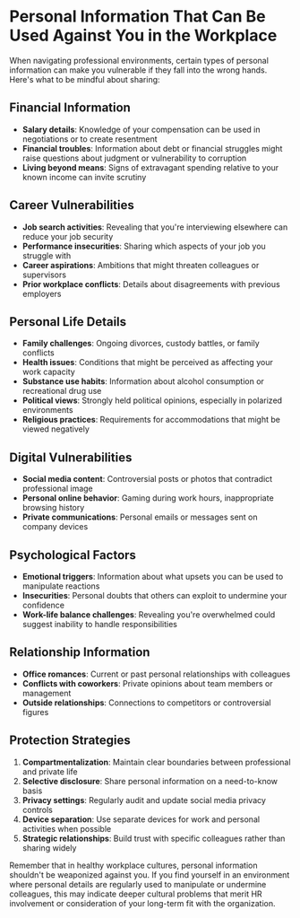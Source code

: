 Personal Information That Can Be Used Against You in the Workplace
==================================================================

When navigating professional environments, certain types of personal information can make you vulnerable if they fall into the wrong hands. Here's what to be mindful about sharing:

Financial Information
---------------------

*   **Salary details**: Knowledge of your compensation can be used in negotiations or to create resentment
*   **Financial troubles**: Information about debt or financial struggles might raise questions about judgment or vulnerability to corruption
*   **Living beyond means**: Signs of extravagant spending relative to your known income can invite scrutiny

Career Vulnerabilities
----------------------

*   **Job search activities**: Revealing that you're interviewing elsewhere can reduce your job security
*   **Performance insecurities**: Sharing which aspects of your job you struggle with
*   **Career aspirations**: Ambitions that might threaten colleagues or supervisors
*   **Prior workplace conflicts**: Details about disagreements with previous employers

Personal Life Details
---------------------

*   **Family challenges**: Ongoing divorces, custody battles, or family conflicts
*   **Health issues**: Conditions that might be perceived as affecting your work capacity
*   **Substance use habits**: Information about alcohol consumption or recreational drug use
*   **Political views**: Strongly held political opinions, especially in polarized environments
*   **Religious practices**: Requirements for accommodations that might be viewed negatively

Digital Vulnerabilities
-----------------------

*   **Social media content**: Controversial posts or photos that contradict professional image
*   **Personal online behavior**: Gaming during work hours, inappropriate browsing history
*   **Private communications**: Personal emails or messages sent on company devices

Psychological Factors
---------------------

*   **Emotional triggers**: Information about what upsets you can be used to manipulate reactions
*   **Insecurities**: Personal doubts that others can exploit to undermine your confidence
*   **Work-life balance challenges**: Revealing you're overwhelmed could suggest inability to handle responsibilities

Relationship Information
------------------------

*   **Office romances**: Current or past personal relationships with colleagues
*   **Conflicts with coworkers**: Private opinions about team members or management
*   **Outside relationships**: Connections to competitors or controversial figures

Protection Strategies
---------------------

1.  **Compartmentalization**: Maintain clear boundaries between professional and private life
2.  **Selective disclosure**: Share personal information on a need-to-know basis
3.  **Privacy settings**: Regularly audit and update social media privacy controls
4.  **Device separation**: Use separate devices for work and personal activities when possible
5.  **Strategic relationships**: Build trust with specific colleagues rather than sharing widely

Remember that in healthy workplace cultures, personal information shouldn't be weaponized against you. If you find yourself in an environment where personal details are regularly used to manipulate or undermine colleagues, this may indicate deeper cultural problems that merit HR involvement or consideration of your long-term fit with the organization.
